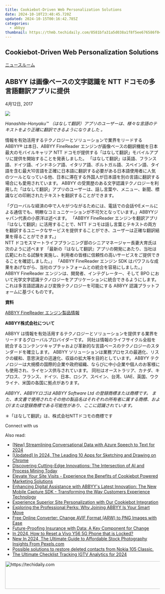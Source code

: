 ```yaml
---
title: Cookiebot-Driven Web Personalization Solutions
date: 2024-10-10T23:48:45.720Z
updated: 2024-10-15T00:16:42.785Z
categories:
  - abbyy
thumbnail: https://thmb.techidaily.com/8581bfa31a5d038a1f8f5ee676586f0437981f1b9f6527b07717a27989fe2446.jpg
---
```


## Cookiebot-Driven Web Personalization Solutions

[ニュースルーム](https://tools.techidaily.com/abbyy/products/)

## ABBYY は画像ベースの文字認識を NTT ドコモの多言語翻訳アプリに提供

4月12日, 2017

![](https://content.abbyy.com/-/media/project/abbyy/abbyy/branchtemplates/shutterstock_1272462163_1296-x-729.jpg?h=729&iar=0&w=1296)

_Hanashite-Honyaku™ （はなして翻訳）アプリのユーザーは、様々な言語のテキストをより正確に翻訳できるようになりました 。_

情報を有効活用するテクノロジーとソリューションで業界をリードする ABBYY® は本日、ABBYY FineReader エンジンが画像ベースの翻訳機能を日本最大のモバイルキャリア NTT ドコモが提供する「はなして翻訳」モバイルアプリに提供を開始することを発表しました。 「はなして翻訳」は英語、フランス語、ドイツ語、インドネシア語、イタリア語、ポルトガル語、スペイン語、タイ語を含む最大10言語を正確に日本語に翻訳する必要がある日本語使用者に人気のツールとなっている他、日本に滞在する外国人が日本語を別の言語に翻訳する場合にも愛用されています。 ABBYY の受賞歴のある文字認識テクノロジーを利用した「はなして翻訳」アプリのユーザーは、話し言葉や、メニュー、新聞、標識などの印刷されたテキストを翻訳することができます。

「グローバルな経済の中で人々がつながるためには、電話での会話やEメールによる通信でも、明瞭なコミュニケーションが不可欠となっています。」ABBYYジャパン代表の小原洋は述べます。 「ABBYY FineReader エンジンを翻訳アプリ『はなして翻訳』に活用することで、NTT ドコモは話し言葉とテキストの両方を翻訳するユニークなサービスを提供することができ、ユーザーは正確な翻訳結果を得ることができます。」  
NTT ドコモスマートライフプランニング部のシニアマネージャー長妻大育氏は次のように述べます 「最新の『はなして翻訳』アプリの開発にあたり、当社は広範にわたる試験を実施し、利用者の皆様に信頼性の高いサービスをご提供できることを確認しました。」 「ABBYY FineReader エンジン SDK はパワフルな成果をあげながら、当社のプラットフォームとの統合を容易にしました。」  
ABBYY FineReader エンジンは、開発者、インテグレーター、そして BPO において光学文字認識テクノロジーをアプリケーションに統合できるようにします。 これは多言語認識および変換テクノロジーを可能にする ABBYY 認識プラットフォームに基づくものです。

**資料**

[ABBYY FineReader エンジン製品情報](https://tools.techidaily.com/abbyy/products/)

**ABBYY株式会社について** 

ABBYY は情報を有効活用するテクノロジーとソリューションを提供する業界をリードするグローバルプロバイダーです。 同社は情報のライフサイクル全般を統合するコンテンツキャプチャおよび革新的な言語ベースのテクノロジーのスタンダードを確立します。 ABBYY ソリューションは業務プロセスの最適化、リスクの緩和、意思決定の迅速化、収益の拡大等を目的としています。 ABBYY テクノロジーは大規模の国際的企業や政府組織、ならびに中小企業や個人のお客様にも使用され、ライセンス供与されています。 同社はオーストラリア、カナダ、キプロス、フランス、ドイツ、日本、ロシア、スペイン、台湾、UAE、英国、ウクライナ、米国の各国に拠点があります。

_ABBYY、ABBYYロゴは ABBYY Software Ltd の登録商標または商標です。 また、本文書で使用されたその他の製品名はそれぞれの所有者に属する商標、および/または登録商標である可能性があり、ここに認識されています。_

＊「はなして翻訳」は、株式会社NTTドコモの商標です

Connect with us

<ins class="adsbygoogle"
     style="display:block"
     data-ad-format="autorelaxed"
     data-ad-client="ca-pub-7571918770474297"
     data-ad-slot="1223367746"></ins>

<ins class="adsbygoogle"
     style="display:block"
     data-ad-client="ca-pub-7571918770474297"
     data-ad-slot="8358498916"
     data-ad-format="auto"
     data-full-width-responsive="true"></ins>

<span class="atpl-alsoreadstyle">Also read:</span>
<div><ul>
<li><a href="https://fox-boxes.techidaily.com/new-streamlining-conversational-data-with-azure-speech-to-text-for-2024/"><u>[New] Streamlining Conversational Data with Azure Speech to Text for 2024</u></a></li>
<li><a href="https://article-posts.techidaily.com/updated-in-2024-the-leading-10-apps-for-sketching-and-drawing-on-chrome/"><u>[Updated] In 2024, The Leading 10 Apps for Sketching and Drawing on Chrome</u></a></li>
<li><a href="https://solve-hot.techidaily.com/discovering-cutting-edge-innovations-the-intersection-of-ai-and-process-mining-today/"><u>Discovering Cutting-Edge Innovations: The Intersection of AI and Process Mining Today</u></a></li>
<li><a href="https://solve-hot.techidaily.com/elevate-your-site-visits-experience-the-benefits-of-cookiebot-powered-marketing-solutions/"><u>Elevate Your Site Visits - Experience the Benefits of Cookiebot Powered Marketing Solutions</u></a></li>
<li><a href="https://solve-hot.techidaily.com/enhancing-digital-assistance-with-abbyys-latest-innovation-the-new-mobile-capture-sdk-transforming-the-way-customers-experience-technology/"><u>Enhancing Digital Assistance with ABBYY's Latest Innovation: The New Mobile Capture SDK - Transforming the Way Customers Experience Technology</u></a></li>
<li><a href="https://solve-hot.techidaily.com/experience-superior-site-personalization-with-our-cookiebot-integration/"><u>Experience Superior Site Personalization with Our Cookiebot Integration</u></a></li>
<li><a href="https://solve-hot.techidaily.com/exploring-the-professional-perks-why-joining-abbyy-is-your-smart-move/"><u>Exploring the Professional Perks: Why Joining ABBYY Is Your Smart Move</u></a></li>
<li><a href="https://win-howtos.techidaily.com/free-online-converter-change-avif-format-arw-to-png-images-with-ease/"><u>Free Online Converter: Change AVIF Format (ARW) to PNG Images with Ease</u></a></li>
<li><a href="https://solve-hot.techidaily.com/future-proofing-insurance-with-data-a-key-component-for-change/"><u>Future-Proofing Insurance with Data: A Key Component for Change</u></a></li>
<li><a href="https://android-unlock.techidaily.com/in-2024-how-to-reset-a-vivo-y56-5g-phone-that-is-locked-by-drfone-android/"><u>In 2024, How to Reset a Vivo Y56 5G Phone that is Locked?</u></a></li>
<li><a href="https://sound-tweaking.techidaily.com/new-in-2024-the-ultimate-guide-to-affordable-stock-photography-insights-from-pexelscom/"><u>New In 2024, The Ultimate Guide to Affordable Stock Photography Insights From Pexels.com</u></a></li>
<li><a href="https://review-topics.techidaily.com/possible-solutions-to-restore-deleted-contacts-from-nokia-105-classic-by-fonelab-android-recover-contacts/"><u>Possible solutions to restore deleted contacts from Nokia 105 Classic.</u></a></li>
<li><a href="https://instagram-videos.techidaily.com/the-ultimate-checklist-tracking-igtv-analytics-for-2024/"><u>The Ultimate Checklist Tracking IGTV Analytics for 2024</u></a></li>
</ul></div>

<!-- affiliate ads begin -->
<a href="https://appsumo.8odi.net/c/5597632/2043603/7443" target="_top" id="2043603">
  <img src="//a.impactradius-go.com/display-ad/7443-2043603" border="0" alt="https://techidaily.com" width="728" height="90"/>
</a>
<img height="0" width="0" src="https://appsumo.8odi.net/i/5597632/2043603/7443" style="position:absolute;visibility:hidden;" border="0" />
<!-- affiliate ads end -->

